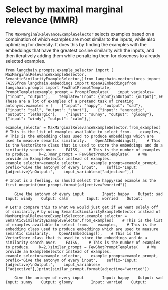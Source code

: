 Select by maximal marginal relevance (MMR)
==========================================

The `MaxMarginalRelevanceExampleSelector` selects examples based on a combination of which examples are most similar to the inputs, while also optimizing for diversity. It does this by finding the examples with the embeddings that have the greatest cosine similarity with the inputs, and then iteratively adding them while penalizing them for closeness to already selected examples.

    from langchain.prompts.example_selector import (    MaxMarginalRelevanceExampleSelector,    SemanticSimilarityExampleSelector,)from langchain.vectorstores import FAISSfrom langchain.embeddings import OpenAIEmbeddingsfrom langchain.prompts import FewShotPromptTemplate, PromptTemplateexample_prompt = PromptTemplate(    input_variables=["input", "output"],    template="Input: {input}\nOutput: {output}",)# These are a lot of examples of a pretend task of creating antonyms.examples = [    {"input": "happy", "output": "sad"},    {"input": "tall", "output": "short"},    {"input": "energetic", "output": "lethargic"},    {"input": "sunny", "output": "gloomy"},    {"input": "windy", "output": "calm"},]

    example_selector = MaxMarginalRelevanceExampleSelector.from_examples(    # This is the list of examples available to select from.    examples,    # This is the embedding class used to produce embeddings which are used to measure semantic similarity.    OpenAIEmbeddings(),    # This is the VectorStore class that is used to store the embeddings and do a similarity search over.    FAISS,    # This is the number of examples to produce.    k=2,)mmr_prompt = FewShotPromptTemplate(    # We provide an ExampleSelector instead of examples.    example_selector=example_selector,    example_prompt=example_prompt,    prefix="Give the antonym of every input",    suffix="Input: {adjective}\nOutput:",    input_variables=["adjective"],)

    # Input is a feeling, so should select the happy/sad example as the first oneprint(mmr_prompt.format(adjective="worried"))

        Give the antonym of every input        Input: happy    Output: sad        Input: windy    Output: calm        Input: worried    Output:

    # Let's compare this to what we would just get if we went solely off of similarity,# by using SemanticSimilarityExampleSelector instead of MaxMarginalRelevanceExampleSelector.example_selector = SemanticSimilarityExampleSelector.from_examples(    # This is the list of examples available to select from.    examples,    # This is the embedding class used to produce embeddings which are used to measure semantic similarity.    OpenAIEmbeddings(),    # This is the VectorStore class that is used to store the embeddings and do a similarity search over.    FAISS,    # This is the number of examples to produce.    k=2,)similar_prompt = FewShotPromptTemplate(    # We provide an ExampleSelector instead of examples.    example_selector=example_selector,    example_prompt=example_prompt,    prefix="Give the antonym of every input",    suffix="Input: {adjective}\nOutput:",    input_variables=["adjective"],)print(similar_prompt.format(adjective="worried"))

        Give the antonym of every input        Input: happy    Output: sad        Input: sunny    Output: gloomy        Input: worried    Output: